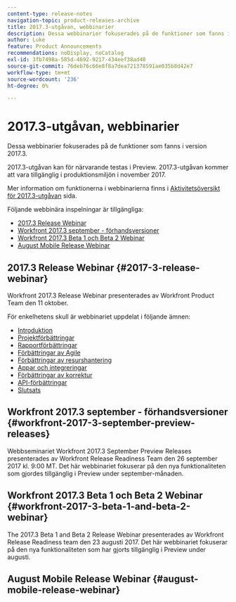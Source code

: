 ```yaml
---
content-type: release-notes
navigation-topic: product-releases-archive
title: 2017.3-utgåvan, webbinarier
description: Dessa webbinarier fokuserades på de funktioner som fanns i version 2017.3.
author: Luke
feature: Product Announcements
recommendations: noDisplay, noCatalog
exl-id: 3fb7498a-585d-4692-9217-434eef38ad40
source-git-commit: 76deb76c66e8f8a7dea721378591ae035b8d42e7
workflow-type: tm+mt
source-wordcount: '236'
ht-degree: 0%

---
```


# 2017.3-utgåvan, webbinarier

Dessa webbinarier fokuserades på de funktioner som fanns i version 2017.3. 

2017.3-utgåvan kan för närvarande testas i Preview. 2017.3-utgåvan kommer att vara tillgänglig i produktionsmiljön i november 2017.

Mer information om funktionerna i webbinarierna finns i [Aktivitetsöversikt för 2017.3-utgåvan](../../../../product-announcements/product-releases/quarterly-release-archive/2017.3-release-activity/2017.3-release-activity-overview.md) sida.

Följande webbinära inspelningar är tillgängliga:

* [2017.3 Release Webinar](#2017-3-release-webinar)
* [Workfront 2017.3 september - förhandsversioner](#workfront-2017-3-september-preview-releases)
* [Workfront 2017.3 Beta 1 och Beta 2 Webinar](#workfront-2017-3-beta-1-and-beta-2-webinar)
* [August Mobile Release Webinar](#august-mobile-release-webinar)

## 2017.3 Release Webinar {#2017-3-release-webinar}

Workfront 2017.3 Release Webinar presenterades av Workfront Product Team den 11 oktober.  

För enkelhetens skull är webbinariet uppdelat i följande ämnen:

* [Introduktion](#introduction)
* [Projektförbättringar](#project-enhancements)
* [Rapportförbättringar](#reporting-enhancements)
* [Förbättringar av Agile](#agile-enhancements)
* [Förbättringar av resurshantering](#resource-management-enhancements)
* [Appar och integreringar](#apps-and-integrations)
* [Förbättringar av korrektur](#proofing-enhancements)
* [API-förbättringar](#api-enhancements)
* [Slutsats](#conclusion)

## Workfront 2017.3 september - förhandsversioner {#workfront-2017-3-september-preview-releases}

Webbseminariet Workfront 2017.3 September Preview Releases presenterades av Workfront Release Readiness Team den 26 september 2017 kl. 9:00 MT. Det här webbinariet fokuserar på den nya funktionaliteten som gjordes tillgänglig i Preview under september-månaden.

## Workfront 2017.3 Beta 1 och Beta 2 Webinar {#workfront-2017-3-beta-1-and-beta-2-webinar}

The 2017.3 Beta 1 and Beta 2 Release Webinar presenterades av Workfront Release Readiness team den 23 augusti 2017. Det här webbinariet fokuserar på den nya funktionaliteten som har gjorts tillgänglig i Preview under augusti.

## August Mobile Release Webinar {#august-mobile-release-webinar}

